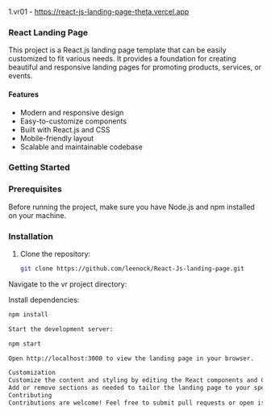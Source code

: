 1.vr01 -  https://react-js-landing-page-theta.vercel.app


### React Landing Page

This project is a React.js landing page template that can be easily customized to fit various needs. It provides a foundation for creating beautiful and responsive landing pages for promoting products, services, or events.

#### Features

- Modern and responsive design
- Easy-to-customize components
- Built with React.js and CSS
- Mobile-friendly layout
- Scalable and maintainable codebase

### Getting Started

### Prerequisites

Before running the project, make sure you have Node.js and npm installed on your machine.

### Installation

1. Clone the repository:

   ```sh
   git clone https://github.com/leenock/React-Js-landing-page.git
Navigate to the vr project directory:

Install dependencies:

 ```sh
npm install

Start the development server:

npm start

Open http://localhost:3000 to view the landing page in your browser.

Customization
Customize the content and styling by editing the React components and CSS files in the src directory.
Add or remove sections as needed to tailor the landing page to your specific requirements.
Contributing
Contributions are welcome! Feel free to submit pull requests or open issues for any bugs or feature requests.
